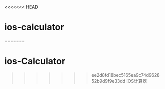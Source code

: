 <<<<<<< HEAD
# ios-calculator
=======
# ios-Calculator
>>>>>>> ee2d8fd18bec5165ea9c74d962852b9d9f9e33dd
IOS计算器

